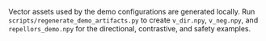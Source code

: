 Vector assets used by the demo configurations are generated locally.
Run `scripts/regenerate_demo_artifacts.py` to create `v_dir.npy`, `v_neg.npy`,
and `repellors_demo.npy` for the directional, contrastive, and safety examples.
